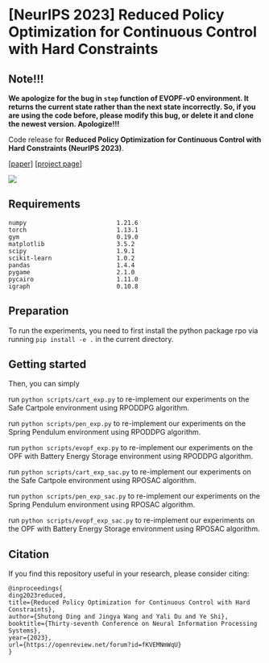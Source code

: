 # [NeurIPS 2023] Reduced Policy Optimization for Continuous Control with Hard Constraints

## **Note!!!**
**We apologize for the bug in ```step``` function of EVOPF-v0 environment. It returns the current state rather than the next state incorrectly. So, if you are using the code before, please modify this bug, or delete it and clone the newest version. Apologize!!!**

Code release for **Reduced Policy Optimization for Continuous Control with Hard Constraints (NeurIPS 2023)**.

[[paper]](#) [[project page]](#)

![](./img/RPO_pipeline.jpg)

## Requirements
```
numpy                         1.21.6
torch                         1.13.1
gym                           0.19.0
matplotlib                    3.5.2
scipy                         1.9.1
scikit-learn                  1.0.2
pandas                        1.4.4
pygame                        2.1.0
pycairo                       1.11.0
igraph                        0.10.8
```
## Preparation

To run the experiments, you need to first install the python package rpo via running `pip install -e .` in the current directory.

## Getting started
Then, you can simply 

run `python scripts/cart_exp.py` to re-implement our experiments on the Safe Cartpole environment using RPODDPG algorithm.

run `python scripts/pen_exp.py` to re-implement our experiments on the Spring Pendulum environment using RPODDPG algorithm.

run `python scripts/evopf_exp.py` to re-implement our experiments on the OPF with Battery Energy Storage environment using RPODDPG algorithm.

run `python scripts/cart_exp_sac.py` to re-implement our experiments on the Safe Cartpole environment using RPOSAC algorithm.

run `python scripts/pen_exp_sac.py` to re-implement our experiments on the Spring Pendulum environment using RPOSAC algorithm.

run `python scripts/evopf_exp_sac.py` to re-implement our experiments on the OPF with Battery Energy Storage environment using RPOSAC algorithm.

## Citation
If you find this repository useful in your research, please consider citing:

```
@inproceedings{
ding2023reduced,
title={Reduced Policy Optimization for Continuous Control with Hard Constraints},
author={Shutong Ding and Jingya Wang and Yali Du and Ye Shi},
booktitle={Thirty-seventh Conference on Neural Information Processing Systems},
year={2023},
url={https://openreview.net/forum?id=fKVEMNmWqU}
}
